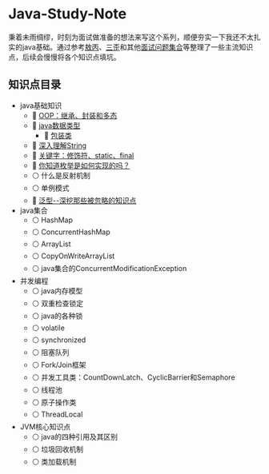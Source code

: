 # Java-Study-Note
秉着未雨绸缪，时刻为面试做准备的想法来写这个系列，顺便夯实一下我还不太扎实的java基础。通过参考[敖丙](https://github.com/AobingJava/JavaFamily)、[三歪](https://github.com/ZhongFuCheng3y/3y)和其他[面试问题集合](https://github.com/Moosphan/Android-Daily-Interview)等整理了一些主流知识点，后续会慢慢将各个知识点填坑。
## 知识点目录
- java基础知识
  - :small_orange_diamond: [OOP：继承、封装和多态](https://github.com/Yolanda-lyz/Java-Study-Note/blob/main/java%E5%9F%BA%E7%A1%80/%E7%BB%A7%E6%89%BF%E3%80%81%E5%B0%81%E8%A3%85%E5%92%8C%E5%A4%9A%E6%80%81.md)
  - :small_orange_diamond: [java数据类型](https://github.com/Yolanda-lyz/Java-Study-Note/blob/main/java%E5%9F%BA%E7%A1%80/java%E5%9F%BA%E6%9C%AC%E6%95%B0%E6%8D%AE%E7%B1%BB%E5%9E%8B.md)
    - :small_orange_diamond: [包装类](https://github.com/Yolanda-lyz/Java-Study-Note/blob/main/java%E5%9F%BA%E7%A1%80/java%E5%9F%BA%E6%9C%AC%E6%95%B0%E6%8D%AE%E7%B1%BB%E5%9E%8B.md#2-%E5%8C%85%E8%A3%85%E7%B1%BB)
  - :small_orange_diamond: [深入理解String](https://github.com/Yolanda-lyz/Java-Study-Note/blob/main/java%E5%9F%BA%E7%A1%80/String%E6%B7%B1%E5%85%A5%E8%A7%A3%E6%9E%90.md)
  - :small_orange_diamond: [关键字：修饰符、static、final](https://github.com/Yolanda-lyz/Java-Study-Note/blob/main/java%E5%9F%BA%E7%A1%80/%E5%85%B3%E9%94%AE%E5%AD%97%EF%BC%9A%E4%BF%AE%E9%A5%B0%E7%AC%A6%E3%80%81static%E3%80%81final.md)
  - :small_orange_diamond: [你知道枚举是如何实现的吗？](https://github.com/Yolanda-lyz/Java-Study-Note/blob/main/java%E5%9F%BA%E7%A1%80/5-%E6%B7%B1%E5%85%A5%E7%90%86%E8%A7%A3%E6%9E%9A%E4%B8%BE.md)
  - :white_circle: 什么是反射机制
  - :white_circle: 单例模式
  - :small_orange_diamond: [泛型--深挖那些被忽略的知识点](https://github.com/Yolanda-lyz/Java-Study-Note/blob/main/java%E5%9F%BA%E7%A1%80/6-%E6%B7%B1%E5%85%A5%E7%90%86%E8%A7%A3%E6%B3%9B%E5%9E%8B.md)
- java集合
  - :white_circle: HashMap
  - :white_circle: ConcurrentHashMap
  - :white_circle: ArrayList
  - :white_circle: CopyOnWriteArrayList
  - :white_circle: java集合的ConcurrentModificationException
- 并发编程
  - :white_circle: java内存模型
  - :white_circle: 双重检查锁定
  - :white_circle: java的各种锁
  - :white_circle: volatile
  - :white_circle: synchronized
  - :white_circle: 阻塞队列
  - :white_circle: Fork/Join框架
  - :white_circle: 并发工具类：CountDownLatch、CyclicBarrier和Semaphore
  - :white_circle: 线程池
  - :white_circle: 原子操作类
  - :white_circle: ThreadLocal
- JVM核心知识点
  - :white_circle: java的四种引用及其区别
  - :white_circle: 垃圾回收机制
  - :white_circle: 类加载机制

